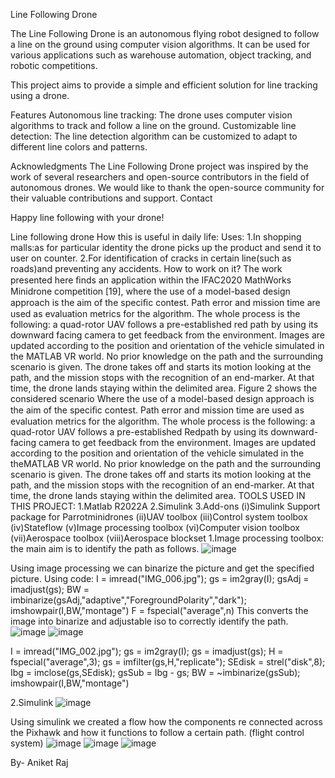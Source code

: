 Line Following Drone

The Line Following Drone is an autonomous flying robot designed to follow a line on the ground using computer vision algorithms. It can be used for various applications such as warehouse automation, object tracking, and robotic competitions.

This project aims to provide a simple and efficient solution for line tracking using a drone. 

Features
Autonomous line tracking: The drone uses computer vision algorithms to track and follow a line on the ground.
Customizable line detection: The line detection algorithm can be customized to adapt to different line colors and patterns.

Acknowledgments
The Line Following Drone project was inspired by the work of several researchers and open-source contributors in the field of autonomous drones.
We would like to thank the open-source community for their valuable contributions and support.
Contact

Happy line following with your drone!

Line following drone
How this is useful in daily life:
Uses:
1.In shopping malls:as for particular identity the drone picks up the product and send it to user on counter.
2.For identification of cracks in certain line(such as roads)and preventing any accidents.
How to work on it?
The work presented here ﬁnds an application within the IFAC2020 MathWorks Minidrone competition [19], where the use of a model-based design approach is the aim of the speciﬁc contest. Path error and mission time are used as evaluation metrics for the algorithm. The whole process is the following: a quad-rotor UAV follows a pre-established red path by using its downward facing camera to get feedback from the environment. Images are updated according to the position and orientation of the vehicle simulated in the MATLAB VR world. No prior knowledge on the path and
the surrounding scenario is given. The drone takes off and starts its motion looking at the path, and the mission stops with the recognition of an end-marker. At that time, the drone lands staying within the delimited area. Figure 2 shows the considered scenario
Where the use of a model-based design approach is the aim of the speciﬁc contest. Path error and mission time are used as evaluation metrics for the algorithm. The whole process is the following: a quad-rotor UAV follows a pre-established Redpath by using its downward-facing camera to get feedback from the environment. Images are updated according to the position and orientation of the vehicle simulated in the theMATLAB VR world. No prior knowledge on the path and the surrounding scenario is given. The drone takes off and starts its motion looking at the path, and the mission stops with the recognition of an end-marker. At that time, the drone lands staying within the delimited area.
TOOLS USED IN THIS PROJECT:
1.Matlab R2022A
2.Simulink
3.Add-ons
  (i)Simulink Support package for Parrotminidrones
  (ii)UAV toolbox
  (iii)Control system toolbox
  (iv)Stateflow
  (v)Image processing toolbox
  (vi)Computer vision toolbox
  (vii)Aerospace toolbox
  (viii)Aerospace blockset
1.Image processing toolbox: the main aim is to identify the path as follows.
![image](https://github.com/rajaniket2021/line-following-drone-Aries/assets/99840744/c8165376-ced3-4ec1-8701-ee841729c620)

Using image processing we can binarize the picture and get the specified picture.
Using code:
I = imread("IMG_006.jpg");
gs = im2gray(I);
gsAdj = imadjust(gs);
BW = imbinarize(gsAdj,"adaptive","ForegroundPolarity","dark");
imshowpair(I,BW,"montage")
F = fspecial("average",n)
This converts the image into binarize and adjustable iso to correctly identify the path.
![image](https://github.com/rajaniket2021/line-following-drone-Aries/assets/99840744/e66648a3-c214-40c2-87df-f570fad71a78)
![image](https://github.com/rajaniket2021/line-following-drone-Aries/assets/99840744/57005d0a-582f-4cce-86be-9b1e2115553f)
  
I = imread("IMG_002.jpg");
gs = im2gray(I);
gs = imadjust(gs);
H = fspecial("average",3);
gs = imfilter(gs,H,"replicate");
SEdisk = strel("disk",8);
Ibg = imclose(gs,SEdisk);
gsSub =  Ibg - gs; 
BW = ~imbinarize(gsSub);
imshowpair(I,BW,"montage")

2.Simulink
![image](https://github.com/rajaniket2021/line-following-drone-Aries/assets/99840744/52ac569e-0795-4101-a832-3bd0cc3fb8e1)
 
Using simulink we created a flow how the components re connected across the Pixhawk and how it functions to follow a certain path.
(flight control system)
![image](https://github.com/rajaniket2021/line-following-drone-Aries/assets/99840744/fd37edbf-1380-403c-85fb-0b5a9f0efd9b)
![image](https://github.com/rajaniket2021/line-following-drone-Aries/assets/99840744/d625ba87-c195-4bbf-a342-e239dde1e022)
![image](https://github.com/rajaniket2021/line-following-drone-Aries/assets/99840744/02d0bfd6-7375-4db3-9ba6-f6a73c3c4b18)

By-
Aniket Raj


